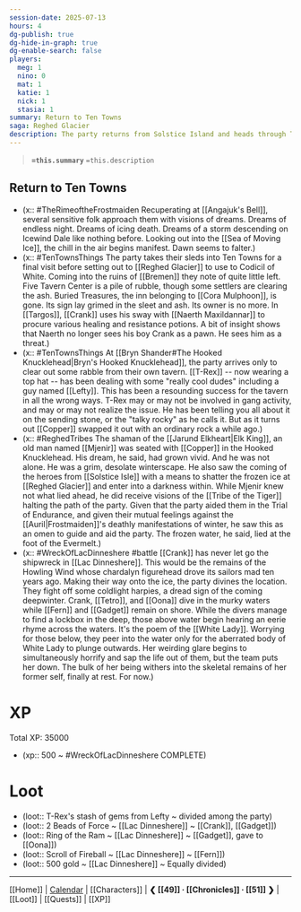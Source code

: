 ```yaml
---
session-date: 2025-07-13
hours: 4
dg-publish: true
dg-hide-in-graph: true
dg-enable-search: false
players:
  meg: 1
  nino: 0
  mat: 1
  katie: 1
  nick: 1
  stasia: 1
summary: Return to Ten Towns
saga: Reghed Glacier
description: The party returns from Solstice Island and heads through Ten Towns as premonitions of Auril's Eternal Winter begin to manifest. They stop in the ruins of Bremen, parlay for potions with Naerth in Targos, and patiently listened through the misadventures of T-Rex and Copper at the Hooked Knucklehead in Bryn Shander. Here they convene with the Elk King's shaman, Mjenir, from whom they receive visions of the frozen waterfall at the Evermelt... and of troubles on the road ahead. The party makes one last detour in Easthaven, heading onto the ice of Lac Dinneshere to delve for the wreckage of the Howling Wind. They fight coldlight harpies and find treasure, as well as the abberant body of the White Lady herself.
---
```


> **`=this.summary`**
> `=this.description`

## Return to Ten Towns
- (x::  #TheRimeoftheFrostmaiden Recuperating at [[Angajuk's Bell]], several sensitive folk approach them with visions of dreams. Dreams of endless night. Dreams of icing death. Dreams of a storm descending on Icewind Dale like nothing before. Looking out into the [[Sea of Moving Ice]], the chill in the air begins manifest. Dawn seems to falter.)
- (x:: #TenTownsThings The party takes their sleds into Ten Towns for a final visit before setting out to [[Reghed Glacier]] to use to Codicil of White. Coming into the ruins of [[Bremen]] they note of quite little left. Five Tavern Center is a pile of rubble, though some settlers are clearing the ash. Buried Treasures, the inn belonging to [[Cora Mulphoon]], is gone. Its sign lay grimed in the sleet and ash. Its owner is no more. In [[Targos]], [[Crank]] uses his sway with [[Naerth Maxildannar]] to procure various healing and resistance potions. A bit of insight shows that Naerth no longer sees his boy Crank as a pawn. He sees him as a threat.)
- (x:: #TenTownsThings At [[Bryn Shander#The Hooked Knucklehead|Bryn's Hooked Knucklehead]], the party arrives only to clear out some rabble from their own tavern. [[T-Rex]] -- now wearing a top hat -- has been dealing with some "really cool dudes" including a guy named [[Lefty]]. This has been a resounding success for the tavern in all the wrong ways. T-Rex may or may not be involved in gang activity, and may or may not realize the issue. He has been telling you all about it on the sending stone, or the "talky rocky" as he calls it. But as it turns out [[Copper]] swapped it out with an ordinary rock a while ago.)
- (x:: #ReghedTribes The shaman of the [[Jarund Elkheart|Elk King]], an old man named [[Mjenir]] was seated with [[Copper]] in the Hooked Knucklehead. His dream, he said, had grown vivid. And he was not alone. He was a grim, desolate winterscape. He also saw the coming of the heroes from [[Solstice Isle]] with a means to shatter the frozen ice at [[Reghed Glacier]] and enter into a darkness within. While Mjenir knew not what lied ahead, he did receive visions of the [[Tribe of the Tiger]] halting the path of the party. Given that the party aided them in the Trial of Endurance, and given their mutual feelings against the [[Auril|Frostmaiden]]'s deathly manifestations of winter, he saw this as an omen to guide and aid the party. The frozen water, he said, lied at the foot of the Evermelt.)
- (x:: #WreckOfLacDinneshere #battle [[Crank]] has never let go the shipwreck in [[Lac Dinneshere]]. This would be the remains of the Howling Wind whose chardalyn figurehead drove its sailors mad ten years ago. Making their way onto the ice, the party divines the location. They fight off some coldlight harpies, a dread sign of the coming deepwinter. Crank, [[Tetro]], and [[Oona]] dive in the murky waters while [[Fern]] and [[Gadget]] remain on shore. While the divers manage to find a lockbox in the deep, those above water begin hearing an eerie rhyme across the waters. It's the poem of the [[White Lady]]. Worrying for those below, they peer into the water only for the aberrated body of White Lady to plunge outwards. Her weirding glare begins to simultaneously horrify and sap the life out of them, but the team puts her down. The bulk of her being withers into the skeletal remains of her former self, finally at rest. For now.)

# XP
Total XP: 35000
- (xp:: 500 ~ #WreckOfLacDinneshere COMPLETE) 

# Loot
- (loot:: T-Rex's stash of gems from Lefty ~ divided among the party)
- (loot::  2 Beads of Force ~ [[Lac Dinneshere]] ~ [[Crank]], [[Gadget]])
- (loot::  Ring of the Ram ~ [[Lac Dinneshere]] ~ [[Gadget]], gave to [[Oona]])
- (loot::  Scroll of Fireball ~ [[Lac Dinneshere]] ~ [[Fern]])
- (loot::  500 gold ~ [[Lac Dinneshere]] ~ Equally divided)

---
[[Home]] | [Calendar](https://app.fantasy-calendar.com/calendars/38f9e3f5098bac1f655a4fb4241f35eb) | [[Characters]] | **❮ [[49]] · [[Chronicles]] ·  [[51]] ❯** | [[Loot]] | [[Quests]]  | [[XP]]